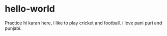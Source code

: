 # hello-world
Practice
hi karan here,
i like to play cricket and football.
i love pani puri and punjabi.

